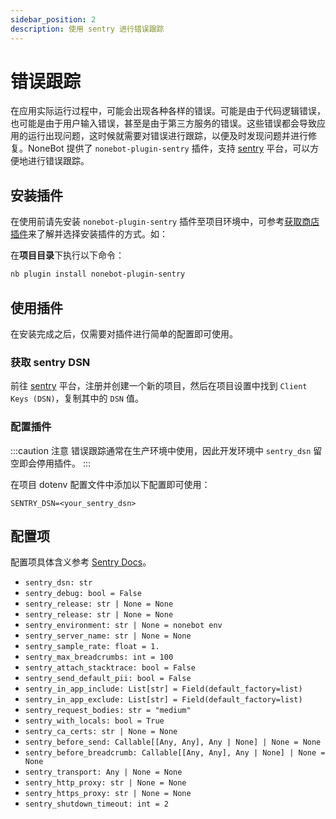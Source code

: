 ```yaml
---
sidebar_position: 2
description: 使用 sentry 进行错误跟踪
---
```


# 错误跟踪

在应用实际运行过程中，可能会出现各种各样的错误。可能是由于代码逻辑错误，也可能是由于用户输入错误，甚至是由于第三方服务的错误。这些错误都会导致应用的运行出现问题，这时候就需要对错误进行跟踪，以便及时发现问题并进行修复。NoneBot 提供了 `nonebot-plugin-sentry` 插件，支持 [sentry](https://sentry.io/) 平台，可以方便地进行错误跟踪。

## 安装插件

在使用前请先安装 `nonebot-plugin-sentry` 插件至项目环境中，可参考[获取商店插件](../store.mdx#安装插件)来了解并选择安装插件的方式。如：

在**项目目录**下执行以下命令：

```bash
nb plugin install nonebot-plugin-sentry
```

## 使用插件

在安装完成之后，仅需要对插件进行简单的配置即可使用。

### 获取 sentry DSN

前往 [sentry](https://sentry.io/) 平台，注册并创建一个新的项目，然后在项目设置中找到 `Client Keys (DSN)`，复制其中的 `DSN` 值。

### 配置插件

:::caution 注意
错误跟踪通常在生产环境中使用，因此开发环境中 `sentry_dsn` 留空即会停用插件。
:::

在项目 dotenv 配置文件中添加以下配置即可使用：

```dotenv
SENTRY_DSN=<your_sentry_dsn>
```

## 配置项

配置项具体含义参考 [Sentry Docs](https://docs.sentry.io/platforms/python/configuration/options/)。

- `sentry_dsn: str`
- `sentry_debug: bool = False`
- `sentry_release: str | None = None`
- `sentry_release: str | None = None`
- `sentry_environment: str | None = nonebot env`
- `sentry_server_name: str | None = None`
- `sentry_sample_rate: float = 1.`
- `sentry_max_breadcrumbs: int = 100`
- `sentry_attach_stacktrace: bool = False`
- `sentry_send_default_pii: bool = False`
- `sentry_in_app_include: List[str] = Field(default_factory=list)`
- `sentry_in_app_exclude: List[str] = Field(default_factory=list)`
- `sentry_request_bodies: str = "medium"`
- `sentry_with_locals: bool = True`
- `sentry_ca_certs: str | None = None`
- `sentry_before_send: Callable[[Any, Any], Any | None] | None = None`
- `sentry_before_breadcrumb: Callable[[Any, Any], Any | None] | None = None`
- `sentry_transport: Any | None = None`
- `sentry_http_proxy: str | None = None`
- `sentry_https_proxy: str | None = None`
- `sentry_shutdown_timeout: int = 2`
